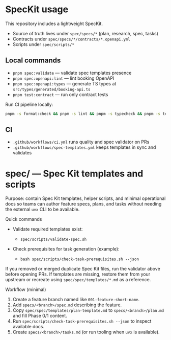 # SpecKit usage

This repository includes a lightweight SpecKit.

- Source of truth lives under `spec/specs/*` (plan, research, spec, tasks)
- Contracts under `spec/specs/*/contracts/*.openapi.yml`
- Scripts under `spec/scripts/*`

## Local commands

- `pnpm spec:validate` — validate spec templates presence
- `pnpm spec:openapi:lint` — lint booking OpenAPI
- `pnpm spec:openapi:types` — generate TS types at
  `src/types/generated/booking-api.ts`
- `pnpm test:contract` — run only contract tests

Run CI pipeline locally:

```zsh
pnpm -s format:check && pnpm -s lint && pnpm -s typecheck && pnpm -s test && pnpm -s build
```

## CI

- `.github/workflows/ci.yml` runs quality and spec validator on PRs
- `.github/workflows/spec-templates.yml` keeps templates in sync and validates

# spec/ — Spec Kit templates and scripts

Purpose: contain Spec Kit templates, helper scripts, and minimal operational
docs so teams can author feature specs, plans, and tasks without needing the
external `uvx` CLI to be available.

Quick commands

- Validate required templates exist:
  - `spec/scripts/validate-spec.sh`

- Check prerequisites for task generation (example):
  - `bash spec/scripts/check-task-prerequisites.sh --json`

If you removed or merged duplicate Spec Kit files, run the validator above
before opening PRs. If templates are missing, restore them from your upstream or
recreate using `spec/spec/templates/*.md` as a reference.

Workflow (minimal)

1. Create a feature branch named like `001-feature-short-name`.
2. Add `specs/<branch>/spec.md` describing the feature.
3. Copy `spec/spec/templates/plan-template.md` to `specs/<branch>/plan.md` and
   fill Phase 0/1 content.
4. Run `spec/scripts/check-task-prerequisites.sh --json` to inspect available
   docs.
5. Create `specs/<branch>/tasks.md` (or run tooling when `uvx` is available).
